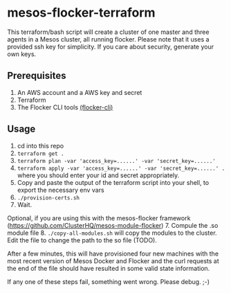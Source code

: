 # mesos-flocker-terraform

This terraform/bash script will create a cluster of one master and three agents in a Mesos cluster, all running flocker. Please note that it uses a provided ssh key for simplicity. If you care about security, generate your own keys.

## Prerequisites
1. An AWS account and a AWS key and secret
2. Terraform
3. The Flocker CLI tools [(flocker-cli)](https://docs.clusterhq.com/en/1.7.2/install/install-client.html#installing-flocker-cli)

## Usage
1. cd into this repo
2. `terraform get .`
3. `terraform plan -var 'access_key=......' -var 'secret_key=......'`
4. `terraform apply -var 'access_key=......' -var 'secret_key=......' .` where you should enter your id and secret appropriately.
5. Copy and paste the output of the terraform script into your shell, to export the necessary env vars
6. `./provision-certs.sh`
7. Wait.

Optional, if you are using this with the mesos-flocker framework (https://github.com/ClusterHQ/mesos-module-flocker)
7. Compule the .so module file
8. `./copy-all-modules.sh` will copy the modules to the cluster. Edit the file to change the path to the so file (TODO).

After a few minutes, this will have provisioned four new machines with the most recent version of Mesos Docker and Flocker and the curl requests at the end of the file should have resulted in some valid state information.

If any one of these steps fail, something went wrong. Please debug. ;-)


